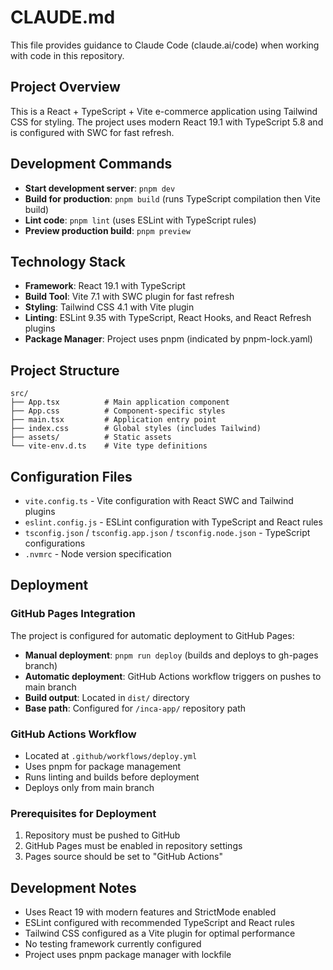 # CLAUDE.md

This file provides guidance to Claude Code (claude.ai/code) when working with code in this repository.

## Project Overview

This is a React + TypeScript + Vite e-commerce application using Tailwind CSS for styling. The project uses modern React 19.1 with TypeScript 5.8 and is configured with SWC for fast refresh.

## Development Commands

- **Start development server**: `pnpm dev`
- **Build for production**: `pnpm build` (runs TypeScript compilation then Vite build)
- **Lint code**: `pnpm lint` (uses ESLint with TypeScript rules)
- **Preview production build**: `pnpm preview`

## Technology Stack

- **Framework**: React 19.1 with TypeScript
- **Build Tool**: Vite 7.1 with SWC plugin for fast refresh
- **Styling**: Tailwind CSS 4.1 with Vite plugin
- **Linting**: ESLint 9.35 with TypeScript, React Hooks, and React Refresh plugins
- **Package Manager**: Project uses pnpm (indicated by pnpm-lock.yaml)

## Project Structure

```
src/
├── App.tsx          # Main application component
├── App.css          # Component-specific styles
├── main.tsx         # Application entry point
├── index.css        # Global styles (includes Tailwind)
├── assets/          # Static assets
└── vite-env.d.ts    # Vite type definitions
```

## Configuration Files

- `vite.config.ts` - Vite configuration with React SWC and Tailwind plugins
- `eslint.config.js` - ESLint configuration with TypeScript and React rules
- `tsconfig.json` / `tsconfig.app.json` / `tsconfig.node.json` - TypeScript configurations
- `.nvmrc` - Node version specification

## Deployment

### GitHub Pages Integration

The project is configured for automatic deployment to GitHub Pages:

- **Manual deployment**: `pnpm run deploy` (builds and deploys to gh-pages branch)
- **Automatic deployment**: GitHub Actions workflow triggers on pushes to main branch
- **Build output**: Located in `dist/` directory
- **Base path**: Configured for `/inca-app/` repository path

### GitHub Actions Workflow

- Located at `.github/workflows/deploy.yml`
- Uses pnpm for package management
- Runs linting and builds before deployment
- Deploys only from main branch

### Prerequisites for Deployment

1. Repository must be pushed to GitHub
2. GitHub Pages must be enabled in repository settings
3. Pages source should be set to "GitHub Actions"

## Development Notes

- Uses React 19 with modern features and StrictMode enabled
- ESLint configured with recommended TypeScript and React rules
- Tailwind CSS configured as a Vite plugin for optimal performance
- No testing framework currently configured
- Project uses pnpm package manager with lockfile

